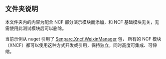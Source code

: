 ﻿## 文件夹说明
本文件夹内的内容为配合 NCF 部分演示模块而添加，和 NCF 基础模块无关，无需使用此测试模块后可以删除。

当前示例从 nuget 引用了 [Senparc.Xncf.WeixinManager](https://www.nuget.org/packages/Senparc.Xncf.WeixinManager) 包，
所有的 NCF 模块（XNCF）都可以使用这种方式开发或引用，保持独立，同时高度可集成、可伸缩。